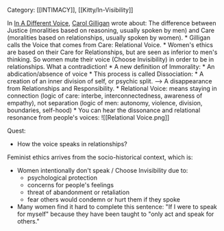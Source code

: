 
Category: [[INTIMACY]], [[Kitty/In-Visibility]]



In [In A Different Voice](https://en.wikipedia.org/wiki/In_a_Different_Voice), [Carol Gilligan](https://en.wikipedia.org/wiki/Carol_Gilligan) wrote about:
	The difference between Justice (moralities based on reasoning, usually spoken by men) and Care (moralities based on relationships, usually spoken by women).
		* Gilligan calls the Voice that comes from Care: Relational Voice.
		* Women's ethics are based on their Care for Relationships, but are seen as inferior to men's thinking. So women mute their voice (Choose Invisibility) in order to be in relationships. What a contradiction!
		* A new definition of Immorality: 
			* An abdication/absence of voice
			* This process is called Dissociation:
				* A creation of an inner division of self, or psychic split.
			--> A disappearance from Relationships and Responsibility.
	* Relational Voice: means staying in connection (logic of care: interbe, interconnectedness, awareness of empathy), not separation (logic of men: autonomy, violence, division, boundaries, self-hood)
	* You can hear the dissonance and relational resonance from people's voices:
		![[Relational Voice.png]]

Quest:
* How the voice speaks in relationships?

Feminist ethics arrives from the socio-historical context, which is:
* Women intentionally don't speak / Choose Invisibility due to:
	* psychological protection
	* concerns for people's feelings
	* threat of abandonment or retaliation
	* fear others would condemn or hurt them if they spoke
* Many women find it hard to complete this sentence: "If I were to speak for myself" because they have been taught to "only act and speak for others."
